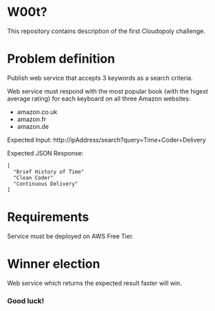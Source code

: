 W00t?
==================
This repository contains description of the first Cloudopoly challenge.

Problem definition
==========
Publish web service that accepts 3 keywords as a search criteria. 

Web service must respond with the most popular book (with the higest average rating) for each keyboard on all three Amazon websites:
* amazon.co.uk
* amazon.fr
* amazon.de

Expected Input: http://ipAddress/search?query=Time+Coder+Delivery

Expected JSON Response:

```
[
  "Brief History of Time"
  "Clean Coder"
  "Continuous Delivery"
]
```

# Requirements
Service must be deployed on AWS Free Tier.

# Winner election

Web service which returns the expected result faster will win.

### Good luck!
